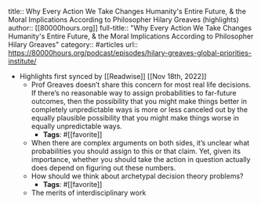 title:: Why Every Action We Take Changes Humanity's Entire Future, & the Moral Implications According to Philosopher Hilary Greaves (highlights)
author:: [[80000hours.org]]
full-title:: "Why Every Action We Take Changes Humanity's Entire Future, & the Moral Implications According to Philosopher Hilary Greaves"
category:: #articles
url:: https://80000hours.org/podcast/episodes/hilary-greaves-global-priorities-institute/

- Highlights first synced by [[Readwise]] [[Nov 18th, 2022]]
	- Prof Greaves doesn’t share this concern for most real life decisions. If there’s no reasonable way to assign probabilities to far-future outcomes, then the possibility that you might make things better in completely unpredictable ways is more or less canceled out by the equally plausible possibility that you might make things worse in equally unpredictable ways.
		- **Tags**: #[[favorite]]
	- When there are complex arguments on both sides, it’s unclear what probabilities you should assign to this or that claim. Yet, given its importance, whether you should take the action in question actually does depend on figuring out these numbers.
	- How should we think about archetypal decision theory problems?
		- **Tags**: #[[favorite]]
	- The merits of interdisciplinary work
